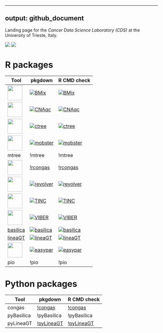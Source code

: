 
---
output: github_document
---

Landing page for the *Cancer Data Science Laboratory (CDS)* at the
University of Trieste, Italy.

[![](https://img.shields.io/badge/CDS%20Lab%20Github-caravagnalab-seagreen.svg)](https://github.com/caravagnalab)
[![](https://img.shields.io/badge/CDS%20Lab%20webpage-https://www.caravagnalab.org/-red.svg)](https://www.caravagnalab.org/)


# R packages

| Tool | pkgdown | R CMD check |
|------|---------|-------------|
[<img src="https://caravagnalab.github.io/BMix/reference/figures/logo.png" width=49px></img>](https://caravagnalab.github.io/BMix) | [![BMix](https://github.com/caravagnalab/BMix/workflows/pkgdown/badge.svg)](https://github.com/caravagnalab/BMix/actions/workflows/pkgdown.yaml) | [![BMix](https://github.com/caravagnalab/BMix/workflows/R-CMD-check/badge.svg)](https://github.com/caravagnalab/BMix/actions/workflows/R-CMD-check.yaml)
[<img src="https://caravagnalab.github.io/CNAqc/reference/figures/logo.png" width=49px></img>](https://caravagnalab.github.io/CNAqc) | [![CNAqc](https://github.com/caravagnalab/CNAqc/workflows/pkgdown/badge.svg)](https://github.com/caravagnalab/CNAqc/actions/workflows/pkgdown.yaml) | [![CNAqc](https://github.com/caravagnalab/CNAqc/workflows/R-CMD-check/badge.svg)](https://github.com/caravagnalab/CNAqc/actions/workflows/R-CMD-check.yaml)
[<img src="https://caravagnalab.github.io/ctree/reference/figures/logo.png" width=49px></img>](https://caravagnalab.github.io/ctree) | [![ctree](https://github.com/caravagnalab/ctree/workflows/pkgdown/badge.svg)](https://github.com/caravagnalab/ctree/actions/workflows/pkgdown.yaml) | [![ctree](https://github.com/caravagnalab/ctree/workflows/R-CMD-check/badge.svg)](https://github.com/caravagnalab/ctree/actions/workflows/R-CMD-check.yaml)
[<img src="https://caravagnalab.github.io/mobster/reference/figures/logo.png" width=49px></img>](https://caravagnalab.github.io/mobster) | [![mobster](https://github.com/caravagnalab/mobster/workflows/pkgdown/badge.svg)](https://github.com/caravagnalab/mobster/actions/workflows/pkgdown.yaml) | [![mobster](https://github.com/caravagnalab/mobster/workflows/R-CMD-check/badge.svg)](https://github.com/caravagnalab/mobster/actions/workflows/R-CMD-check.yaml)
mtree | !mtree | !mtree
[<img src="https://caravagnalab.github.io/rcongas/reference/figures/logo.png" width=49px></img>](https://caravagnalab.github.io/rcongas) | [!rcongas](https://github.com/caravagnalab/rcongas/actions/workflows/pkgdown.yaml) | [!rcongas](https://github.com/caravagnalab/rcongas/actions/workflows/R-CMD-check.yaml)
[<img src="https://caravagnalab.github.io/revolver/reference/figures/logo.png" width=49px></img>](https://caravagnalab.github.io/revolver) | [![revolver](https://github.com/caravagnalab/revolver/workflows/pkgdown/badge.svg)](https://github.com/caravagnalab/revolver/actions/workflows/pkgdown.yaml) | [![revolver](https://github.com/caravagnalab/revolver/workflows/R-CMD-check/badge.svg)](https://github.com/caravagnalab/revolver/actions/workflows/R-CMD-check.yaml)
[<img src="https://caravagnalab.github.io/TINC/reference/figures/logo.png" width=49px></img>](https://caravagnalab.github.io/TINC) | [![TINC](https://github.com/caravagnalab/TINC/workflows/pkgdown/badge.svg)](https://github.com/caravagnalab/TINC/actions/workflows/pkgdown.yaml) | [![TINC](https://github.com/caravagnalab/TINC/workflows/R-CMD-check/badge.svg)](https://github.com/caravagnalab/TINC/actions/workflows/R-CMD-check.yaml)
[<img src="https://caravagnalab.github.io/VIBER/reference/figures/logo.png" width=49px></img>](https://caravagnalab.github.io/VIBER) | [![VIBER](https://github.com/caravagnalab/VIBER/workflows/pkgdown/badge.svg)](https://github.com/caravagnalab/VIBER/actions/workflows/pkgdown.yaml) | [![VIBER](https://github.com/caravagnalab/VIBER/workflows/R-CMD-check/badge.svg)](https://github.com/caravagnalab/VIBER/actions/workflows/R-CMD-check.yaml)
[basilica](https://caravagnalab.github.io/basilica) | [![basilica](https://github.com/caravagnalab/basilica/workflows/pkgdown/badge.svg)](https://github.com/caravagnalab/basilica/actions/workflows/pkgdown.yaml) | [![basilica](https://github.com/caravagnalab/basilica/workflows/R-CMD-check/badge.svg)](https://github.com/caravagnalab/basilica/actions/workflows/R-CMD-check.yaml)
[lineaGT](https://caravagnalab.github.io/lineaGT) | [![lineaGT](https://github.com/caravagnalab/lineaGT/workflows/pkgdown/badge.svg)](https://github.com/caravagnalab/lineaGT/actions/workflows/pkgdown.yaml) | [![lineaGT](https://github.com/caravagnalab/lineaGT/workflows/R-CMD-check/badge.svg)](https://github.com/caravagnalab/lineaGT/actions/workflows/R-CMD-check.yaml)
[<img src="https://caravagnalab.github.io/easypar/reference/figures/logo.png" width=49px></img>](https://caravagnalab.github.io/easypar) | [![easypar](https://github.com/caravagnalab/easypar/workflows/pkgdown/badge.svg)](https://github.com/caravagnalab/easypar/actions/workflows/pkgdown.yaml) | [![easypar](https://github.com/caravagnalab/easypar/workflows/R-CMD-check/badge.svg)](https://github.com/caravagnalab/easypar/actions/workflows/R-CMD-check.yaml)
pio | !pio | !pio


# Python packages

| Tool | pkgdown | R CMD check |
|------|---------|-------------|
congas | [!congas](https://github.com/caravagnalab/congas/actions/workflows/pkgdown.yaml) | [!congas](https://github.com/caravagnalab/congas/actions/workflows/R-CMD-check.yaml)
pyBasilica | !pyBasilica | !pyBasilica
pyLineaGT | [!pyLineaGT](https://github.com/caravagnalab/pyLineaGT/actions/workflows/pkgdown.yaml) | [!pyLineaGT](https://github.com/caravagnalab/pyLineaGT/actions/workflows/R-CMD-check.yaml)

